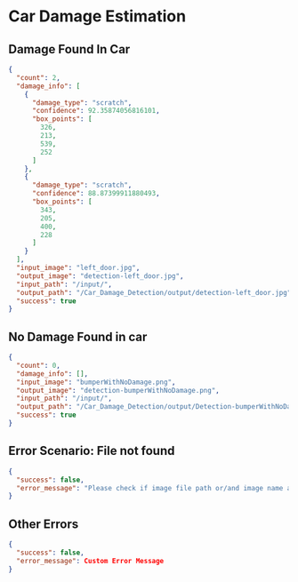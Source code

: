 # Car Damage Estimation

## Damage Found In Car

```json
{
  "count": 2,
  "damage_info": [
    {
      "damage_type": "scratch",
      "confidence": 92.35874056816101,
      "box_points": [
        326,
        213,
        539,
        252
      ]
    },
    {
      "damage_type": "scratch",
      "confidence": 88.87399911880493,
      "box_points": [
        343,
        205,
        400,
        228
      ]
    }
  ],
  "input_image": "left_door.jpg",
  "output_image": "detection-left_door.jpg",
  "input_path": "/input/",
  "output_path": "/Car_Damage_Detection/output/detection-left_door.jpg",
  "success": true
}
```

## No Damage Found in car

```json
{
  "count": 0,
  "damage_info": [],
  "input_image": "bumperWithNoDamage.png",
  "output_image": "detection-bumperWithNoDamage.png",
  "input_path": "/input/",
  "output_path": "/Car_Damage_Detection/output/Detection-bumperWithNoDamage.png",
  "success": true
}
```

## Error Scenario: File not found
```json
{
  "success": false,
  "error_message": "Please check if image file path or/and image name are correct"
}
```

## Other Errors
```json
{
  "success": false,
  "error_message": Custom Error Message
}
```
